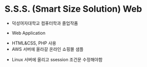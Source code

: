 # S.S.S. (Smart Size Solution) Web 

* 덕성여자대학교 컴퓨터학과 졸업작품

* Web Application
- HTML&CSS, PHP 사용
- AWS 서버에 올라갈 온라인 쇼핑몰 샘플

* Linux 서버에 올리고 ssession 조건문 수정해야함
